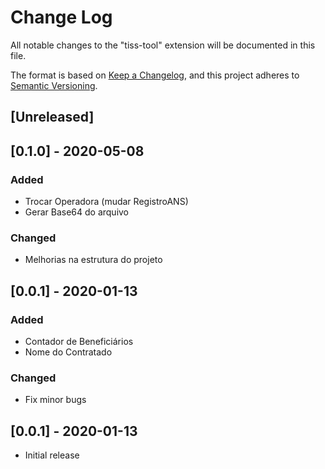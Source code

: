 # Change Log

All notable changes to the "tiss-tool" extension will be documented in this file.


The format is based on [Keep a Changelog](https://keepachangelog.com/en/1.0.0/),
and this project adheres to [Semantic Versioning](https://semver.org/spec/v2.0.0.html).


## [Unreleased]

## [0.1.0] - 2020-05-08
### Added
- Trocar Operadora (mudar RegistroANS)
- Gerar Base64 do arquivo

### Changed
- Melhorias na estrutura do projeto

## [0.0.1] - 2020-01-13
### Added
- Contador de Beneficiários
- Nome do Contratado

### Changed
- Fix minor bugs

## [0.0.1] - 2020-01-13
- Initial release